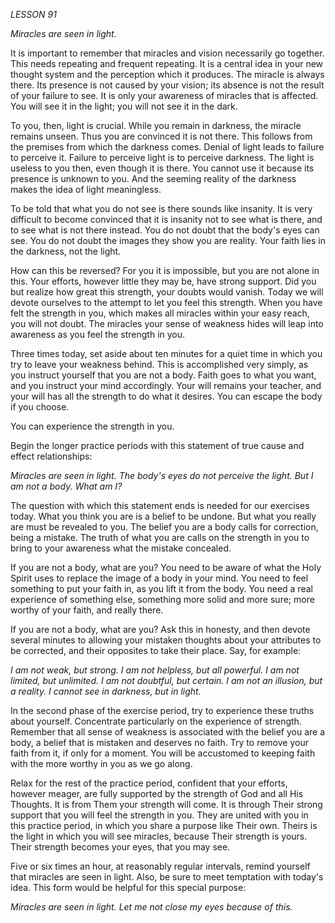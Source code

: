 *LESSON 91*

*Miracles are seen in light.*

It is important to remember that miracles and vision necessarily go together. This needs repeating and frequent repeating. It is a central idea in your new thought system and the perception which it produces. The miracle is always there. Its presence is not caused by your vision; its absence is not the result of your failure to see. It is only your awareness of miracles that is affected. You will see it in the light; you will not see it in the dark.

To you, then, light is crucial. While you remain in darkness, the miracle remains unseen. Thus you are convinced it is not there. This follows from the premises from which the darkness comes. Denial of light leads to failure to perceive it. Failure to perceive light is to perceive darkness. The light is useless to you then, even though it is there. You cannot use it because its presence is unknown to you. And the seeming reality of the darkness makes the idea of light meaningless.

To be told that what you do not see is there sounds like insanity. It is very difficult to become convinced that it is insanity not to see what is there, and to see what is not there instead. You do not doubt that the body's eyes can see. You do not doubt the images they show you are reality. Your faith lies in the darkness, not the light.

How can this be reversed? For you it is impossible, but you are not alone in this. Your efforts, however little they may be, have strong support. Did you but realize how great this strength, your doubts would vanish. Today we will devote ourselves to the attempt to let you feel this strength. When you have felt the strength in you, which makes all miracles within your easy reach, you will not doubt. The miracles your sense of weakness hides will leap into awareness as you feel the strength in you.

Three times today, set aside about ten minutes for a quiet time in which you try to leave your weakness behind. This is accomplished very simply, as you instruct yourself that you are not a body. Faith goes to what you want, and you instruct your mind accordingly. Your will remains your teacher, and your will has all the strength to do what it desires. You can escape the body if you choose.

You can experience the strength in you.

Begin the longer practice periods with this statement of true cause and effect relationships:

_Miracles are seen in light._
_The body's eyes do not perceive the light._
_But I am not a body. What am I?_

The question with which this statement ends is needed for our exercises today. What you think you are is a belief to be undone. But what you really are must be revealed to you. The belief you are a body calls for correction, being a mistake. The truth of what you are calls on the strength in you to bring to your awareness what the mistake concealed.

If you are not a body, what are you? You need to be aware of what the Holy Spirit uses to replace the image of a body in your mind. You need to feel something to put your faith in, as you lift it from the body. You need a real experience of something else, something more solid and more sure; more worthy of your faith, and really there.

If you are not a body, what are you? Ask this in honesty, and then devote several minutes to allowing your mistaken thoughts about your attributes to be corrected, and their opposites to take their place. Say, for example:

_I am not weak, but strong._
_I am not helpless, but all powerful._
_I am not limited, but unlimited._
_I am not doubtful, but certain._
_I am not an illusion, but a reality._
_I cannot see in darkness, but in light._

In the second phase of the exercise period, try to experience these truths about yourself. Concentrate particularly on the experience of strength. Remember that all sense of weakness is associated with the belief you are a body, a belief that is mistaken and deserves no faith. Try to remove your faith from it, if only for a moment. You will be accustomed to keeping faith with the more worthy in you as we go along.

Relax for the rest of the practice period, confident that your efforts, however meager, are fully supported by the strength of God and all His Thoughts. It is from Them your strength will come. It is through Their strong support that you will feel the strength in you. They are united with you in this practice period, in which you share a purpose like Their own. Theirs is the light in which you will see miracles, because Their strength is yours. Their strength becomes your eyes, that you may see.

Five or six times an hour, at reasonably regular intervals, remind yourself that miracles are seen in light. Also, be sure to meet temptation with today's idea. This form would be helpful for this special purpose:

_Miracles are seen in light. Let me not close my eyes because of this._